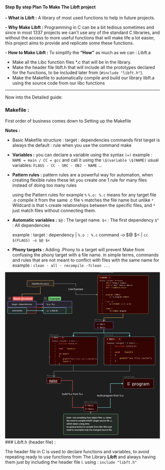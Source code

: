 #### **Step By step Plan To Make The Libft project**

**- What is Libft :**
A library of most used functions to help in future projects.
  
**- Why Make Libft :**
Programming in C can be a bit tedious sometimes and since in most 1337 projects we can't use any of the standard C libraries, and without the access to more useful functions that will make life a lot easier, this project aims to provide and replicate some these functions.

**- How to Make Libft :**
To simplify the **“How”** as much as we can : Libft.a
- Make all the Libc function files *.c that will be in the library.
- Make the header file libft.h that will include all the prototypes declared for the functions, to be included later from (`#include "libft.h"`).
- Make the Makefile to automatically compile and build our library libft.a using the source code from our libc functions
---

Now into the Detailed guide:

### Makefile :

First order of business comes down to Setting up the Makefile

 **Notes :**
- Basic Makefile structure :
	target : dependencies 
		commands
		first target is always the default : rule when you use the command make

* **Variables :** 
	you can declare a variable using the syntax `(=)`
		example : `NAME = main / CC = gcc`
	and call it using the `\$(variable \$(NAME)`
	usual variables: `FLAGS - CC - SRC - OBJ - NAME` ...
	
- **Pattern rules :**
	pattern rules are a powerful way for automation, when creating flexible rules
	these let you create one 1 rule for many files instead of doing too many rules
	
	using the Pattern rules for example `%`
	`%.o: %.c` means for any target file .o compile it from the same .c file
	`%` matches the file name but unlike `*` Wildcard is that `%` create
	relationships between the specific files, and `*` just match files without connecting them.
	
- **Automatic variables :**
	`$@` : The target name.
	`$<` : The first dependency 
	`$^` : All dependencies

	example :
	target : dependency   |  `%.o : %.c`
	command -o \$\@ \$\<   |  `cc $(FLAGS) -o $@ $<`
	
- **Phony targets :**
	Adding .Phony to a target will prevent Make from confusing the phony target with a file name.
	in simple terms, commands and rules that are not meant to conflict with files with the same name 
	for example :
`clean - all - recompile -fclean ...`


<img src="attachment/a69bd5c176ad65579372d57be7a06407.png" />
### Libft.h (header file) :

The header file in C is used to declare functions and variables, to avoid repeating ready to use functions from The Library   **Libft**   and always having them just by including the header file i.
using : `include "libft.h"`
